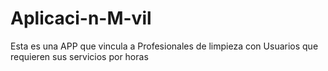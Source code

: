 # Aplicaci-n-M-vil
Esta es una APP que vincula a Profesionales de limpieza con Usuarios que requieren sus servicios por horas
